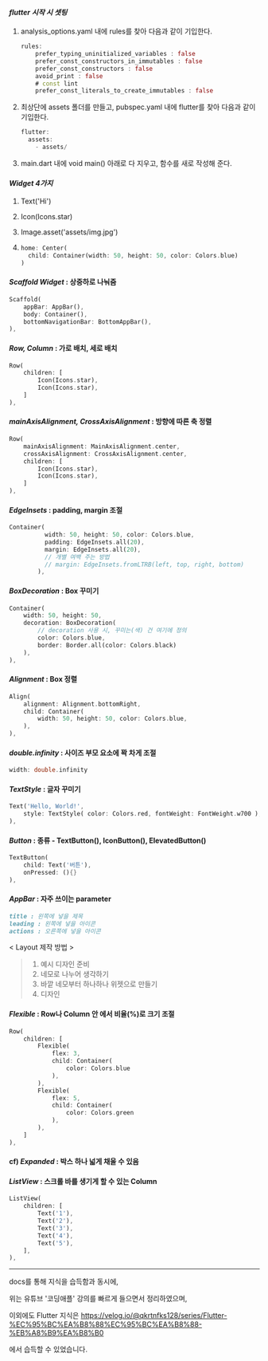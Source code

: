 #### *flutter 시작 시 셋팅*

1. analysis_options.yaml 내에 rules를 찾아 다음과 같이 기입한다.

   ```dart
   rules:
       prefer_typing_uninitialized_variables : false
       prefer_const_constructors_in_immutables : false
       prefer_const_constructors : false
       avoid_print : false
       # const lint
       prefer_const_literals_to_create_immutables : false
   ```

2. 최상단에 assets 폴더를 만들고, pubspec.yaml 내에 flutter를 찾아 다음과 같이 기입한다.

   ```dart
   flutter:
     assets:
       - assets/
   ```

3. main.dart 내에 void main() 아래로 다 지우고, 함수를 새로 작성해 준다. 



#### *Widget 4가지*

1. Text('Hi')

2. Icon(Icons.star)

3. Image.asset('assets/img.jpg')

4. ```dart
   home: Center(
     child: Container(width: 50, height: 50, color: Colors.blue)
   )
   ```



#### *Scaffold Widget* : 상중하로 나눠줌

```dart
Scaffold(
    appBar: AppBar(),
    body: Container(),
    bottomNavigationBar: BottomAppBar(),
),
```



#### *Row, Column* : 가로 배치, 세로 배치

```dart
Row(
    children: [
        Icon(Icons.star),
        Icon(Icons.star),
    ]
),
```



#### *mainAxisAlignment, CrossAxisAlignment* : 방향에 따른 축 정렬

```dart
Row(
    mainAxisAlignment: MainAxisAlignment.center,
    crossAxisAlignment: CrossAxisAlignment.center,
    children: [
        Icon(Icons.star),
        Icon(Icons.star),
    ]
),
```



#### *EdgeInsets* : padding, margin 조절

```dart
Container(
          width: 50, height: 50, color: Colors.blue,
          padding: EdgeInsets.all(20),
          margin: EdgeInsets.all(20),
          // 개별 여백 주는 방법
          // margin: EdgeInsets.fromLTRB(left, top, right, bottom)
        ),
```



#### *BoxDecoration* : Box 꾸미기

```dart
Container(
    width: 50, height: 50,
    decoration: BoxDecoration(
        // decoration 사용 시, 꾸미는(색) 건 여기에 정의
        color: Colors.blue,
        border: Border.all(color: Colors.black)
    ),
),
```



#### *Alignment* : Box 정렬

```dart
Align(
    alignment: Alignment.bottomRight,
    child: Container(
        width: 50, height: 50, color: Colors.blue,
    ),
),
```



#### *double.infinity* : 사이즈 부모 요소에 꽉 차게 조절

```dart
width: double.infinity
```



#### *TextStyle* : 글자 꾸미기

```dart
Text('Hello, World!',
    style: TextStyle( color: Colors.red, fontWeight: FontWeight.w700 ),
),
```



#### *Button* : 종류 - TextButton(), IconButton(), ElevatedButton()

```dart
TextButton(
    child: Text('버튼'),
    onPressed: (){}
),
```



#### *AppBar* : 자주 쓰이는 parameter

```markdown
title : 왼쪽에 넣을 제목
leading : 왼쪽에 넣을 아이콘
actions : 오른쪽에 넣을 아이콘
```



< Layout 제작 방법 >

> 1. 예시 디자인 준비
> 2. 네모로 나누어 생각하기
> 3. 바깥 네모부터 하나하나 위젯으로 만들기
> 4. 디자인



#### *Flexible* : Row나 Column 안 에서 비율(%)로 크기 조절

```dart
Row(
    children: [
        Flexible(
            flex: 3,
            child: Container(
                color: Colors.blue
            ),
        ),
        Flexible(
            flex: 5,
            child: Container(
                color: Colors.green
            ),
        ),
    ]
),
```

#### cf)	*Expanded* : 박스 하나 넓게 채울 수 있음



#### *ListView* : 스크롤 바를 생기게 할 수 있는 Column

```dart
ListView(
	children: [
        Text('1'),
        Text('2'),
        Text('3'),
        Text('4'),
        Text('5'),
    ],
),
```



---

docs를 통해 지식을 습득함과 동시에,

위는 유튜브 '코딩애플' 강의를 빠르게 들으면서 정리하였으며,

이외에도 Flutter 지식은 https://velog.io/@qkrtnfks128/series/Flutter-%EC%95%BC%EA%B8%88%EC%95%BC%EA%B8%88-%EB%A8%B9%EA%B8%B0

에서 습득할 수 있었습니다.
